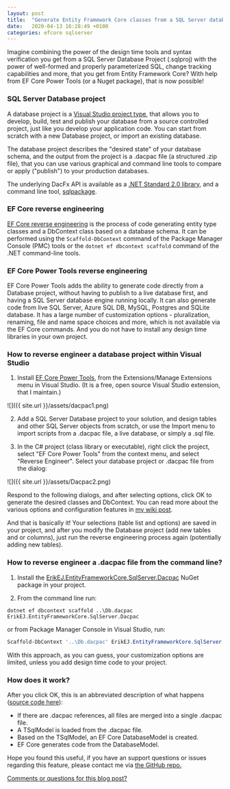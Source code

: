 ```yaml
---
layout: post
title:  "Generate Entity Framework Core classes from a SQL Server database project - .dacpac file"
date:   2020-04-13 16:28:49 +0100
categories: efcore sqlserver
---
```


Imagine combining the power of the design time tools and syntax verification you get from a SQL Server Database Project (.sqlproj) with the power of well-formed and properly parameterized SQL, change tracking capabilities and more, that you get from Entity Framework Core? With help from EF Core Power Tools (or a Nuget package), that is now possible!

### SQL Server Database project

A database project is a [Visual Studio project type](https://visualstudio.microsoft.com/vs/features/ssdt/), that allows you to develop, build, test and publish your database from a source controlled project, just like you develop your application code. You can start from scratch with a new Database project, or import an existing database.

The database project describes the "desired state" of your database schema, and the output from the project is a .dacpac file (a structured .zip file), that you can use various graphical and command line tools to compare or apply ("publish") to your production databases.

The underlying DacFx API is available as a [.NET Standard 2.0 library](https://www.nuget.org/packages/Microsoft.SqlServer.DACFx/150.4573.2), and a command line tool, [sqlpackage](https://docs.microsoft.com/en-us/sql/tools/sqlpackage?view=sql-server-ver15).

### EF Core reverse engineering

[EF Core reverse engineering](https://docs.microsoft.com/en-us/ef/core/managing-schemas/scaffolding) is the process of code generating entity type classes and a DbContext class based on a database schema. It can be performed using the `Scaffold-DbContext` command of the Package Manager Console (PMC) tools or the `dotnet ef dbcontext scaffold` command of the .NET command-line tools. 

### EF Core Power Tools reverse engineering

EF Core Power Tools adds the ability to generate code directly from a Database project, without having to publish to a live database first, and having a SQL Server database engine running locally. It can also generate code from live SQL Server, Azure SQL DB, MySQL, Postgres and SQLite database. It has a large number of customization options - pluralization, renaming, file and name space choices and more, which is not available via the EF Core commands. And you do not have to install any design time libraries in your own project.

### How to reverse engineer a database project within Visual Studio

1. Install [EF Core Power Tools](https://marketplace.visualstudio.com/items?itemName=ErikEJ.EFCorePowerTools), from the Extensions/Manage Extensions menu in Visual Studio. (It is a free, open source Visual Studio extension, that I maintain.)

![]({{ site.url }}/assets/dacpac1.png)

2. Add a SQL Server Database project to your solution, and design tables and other SQL Server objects from scratch, or use the Import menu to import scripts from a .dacpac file, a  live database, or simply a .sql file.

3. In the C# project (class library or executable), right click the project, select "EF Core Power Tools" from the context menu, and select "Reverse Engineer". Select your database project or .dacpac file from the dialog:

![]({{ site.url }}/assets/Dacpac2.png)

Respond to the following dialogs, and after selecting options, click OK to generate the desired classes and DbContext. You can read more about the various options and configuration features in [my wiki post](https://github.com/ErikEJ/EFCorePowerTools/wiki/Reverse-Engineering).

And that is basically it! Your selections (table list and options) are saved in your project, and after you modify the Database project (add new tables and or columns), just run the reverse engineering process again (potentially adding new tables).

### How to reverse engineer a .dacpac file from the command line?

1. Install the [ErikEJ.EntityFrameworkCore.SqlServer.Dacpac](https://www.nuget.org/packages/ErikEJ.EntityFrameworkCore.SqlServer.Dacpac/) NuGet package in your project. 

2. From the command line run:
```dos
dotnet ef dbcontext scaffold ..\Db.dacpac ErikEJ.EntityFrameworkCore.SqlServer.Dacpac
```
or from Package Manager Console in Visual Studio, run:
```powershell
Scaffold-DbContext '..\Db.dacpac' ErikEJ.EntityFrameworkCore.SqlServer.Dacpac
```

With this approach, as you can guess, your customization options are limited, unless you add design time code to your project.

### How does it work?

After you click OK, this is an abbreviated description of what happens ([source code here](https://github.com/ErikEJ/EFCorePowerTools/blob/master/src/GUI/ReverseEngineer20/ReverseEngineer/SqlServerDacpacDatabaseModelFactory.cs#L42)):

- If there are .dacpac references, all files are merged into a single .dacpac file.
- A TSqlModel is loaded from the .dacpac file.
- Based on the TSqlModel, an EF Core DatabaseModel is created.
- EF Core generates code from the DatabaseModel.

Hope you found this useful, if you have an support questions or issues regarding this feature, please contact me via [the GitHub repo.](https://github.com/ErikEJ/EFCorePowerTools/issues)

[Comments or questions for this blog post?](https://github.com/ErikEJ/erikej.github.io/issues/4)
